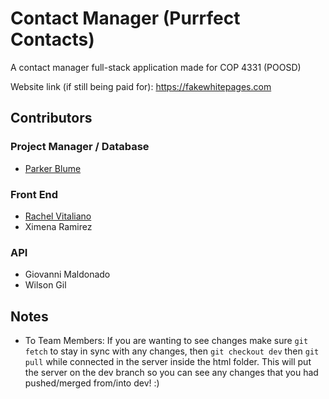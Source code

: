 # Contact Manager (Purrfect Contacts)

A contact manager full-stack application made for COP 4331 (POOSD)

Website link (if still being paid for): https://fakewhitepages.com

## Contributors
### Project Manager / Database
- [Parker Blume](https://github.com/parkerblume)
### Front End
- [Rachel Vitaliano](https://github.com/rachelv026)
- Ximena Ramirez
### API
- Giovanni Maldonado
- Wilson Gil

## Notes
- To Team Members: If you are wanting to see changes make sure `git fetch` to stay in sync with any changes, then `git checkout dev` then `git pull` while connected in the server inside the html folder. This will put the server on the dev branch so you can see any changes that you had pushed/merged from/into dev! :)
